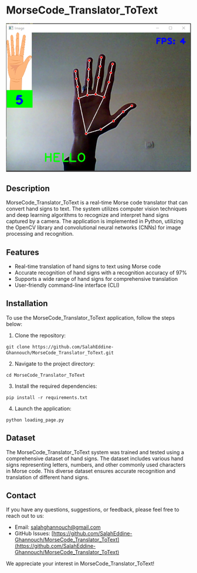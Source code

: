 # MorseCode_Translator_ToText

![MorseCode_Translator_ToText Logo](https://raw.githubusercontent.com/SalahEddine-Ghannouch/MorseCode_Translator_ToText/main/MorseTrans/App.PNG)

## Description

MorseCode_Translator_ToText is a real-time Morse code translator that can convert hand signs to text. The system utilizes computer vision techniques and deep learning algorithms to recognize and interpret hand signs captured by a camera. The application is implemented in Python, utilizing the OpenCV library and convolutional neural networks (CNNs) for image processing and recognition.

## Features

- Real-time translation of hand signs to text using Morse code
- Accurate recognition of hand signs with a recognition accuracy of 97%
- Supports a wide range of hand signs for comprehensive translation
- User-friendly command-line interface (CLI)

## Installation

To use the MorseCode_Translator_ToText application, follow the steps below:

1. Clone the repository:

```shell
git clone https://github.com/SalahEddine-Ghannouch/MorseCode_Translator_ToText.git
```

2. Navigate to the project directory:

```shell
cd MorseCode_Translator_ToText
```

3. Install the required dependencies:

```shell
pip install -r requirements.txt
```

4. Launch the application:

```shell
python loading_page.py
```

## Dataset

The MorseCode_Translator_ToText system was trained and tested using a comprehensive dataset of hand signs. The dataset includes various hand signs representing letters, numbers, and other commonly used characters in Morse code. This diverse dataset ensures accurate recognition and translation of different hand signs.

## Contact

If you have any questions, suggestions, or feedback, please feel free to reach out to us:

- Email: [salahghannouch@gmail.com](mailto:salahghannouch@gmail.com)
- GitHub Issues: [https://github.com/SalahEddine-Ghannouch/MorseCode_Translator_ToText](https://github.com/SalahEddine-Ghannouch/MorseCode_Translator_ToText)

We appreciate your interest in MorseCode_Translator_ToText!



